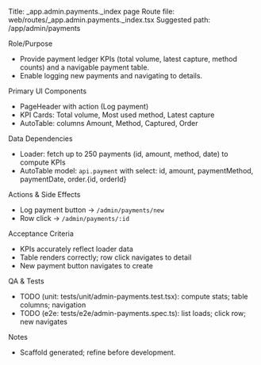 Title: _app.admin.payments._index page
Route file: web/routes/_app.admin.payments._index.tsx
Suggested path: /app/admin/payments

Role/Purpose
- Provide payment ledger KPIs (total volume, latest capture, method counts) and a navigable payment table.
- Enable logging new payments and navigating to details.

Primary UI Components
- PageHeader with action (Log payment)
- KPI Cards: Total volume, Most used method, Latest capture
- AutoTable: columns Amount, Method, Captured, Order

Data Dependencies
- Loader: fetch up to 250 payments (id, amount, method, date) to compute KPIs
- AutoTable model: `api.payment` with select: id, amount, paymentMethod, paymentDate, order.{id, orderId}

Actions & Side Effects
- Log payment button -> `/admin/payments/new`
- Row click -> `/admin/payments/:id`

Acceptance Criteria
- KPIs accurately reflect loader data
- Table renders correctly; row click navigates to detail
- New payment button navigates to create

QA & Tests
- TODO (unit: tests/unit/admin-payments.test.tsx): compute stats; table columns; navigation
- TODO (e2e: tests/e2e/admin-payments.spec.ts): list loads; click row; new navigates

Notes
- Scaffold generated; refine before development.
